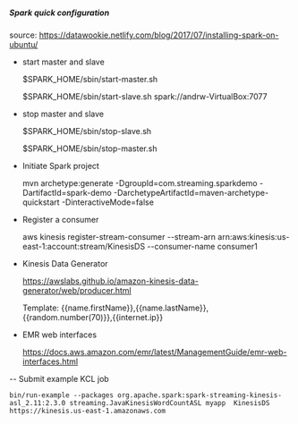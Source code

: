 ##### Spark quick configuration

source: https://datawookie.netlify.com/blog/2017/07/installing-spark-on-ubuntu/


- start master and slave

	$SPARK_HOME/sbin/start-master.sh

	$SPARK_HOME/sbin/start-slave.sh spark://andrw-VirtualBox:7077


- stop master and slave 

	$SPARK_HOME/sbin/stop-slave.sh

	$SPARK_HOME/sbin/stop-master.sh


- Initiate Spark project

	mvn archetype:generate -DgroupId=com.streaming.sparkdemo -DartifactId=spark-demo -DarchetypeArtifactId=maven-archetype-quickstart -DinteractiveMode=false

- Register a consumer

	aws kinesis register-stream-consumer --stream-arn arn:aws:kinesis:us-east-1:account:stream/KinesisDS --consumer-name consumer1
	
- Kinesis Data Generator

	https://awslabs.github.io/amazon-kinesis-data-generator/web/producer.html
	
	Template: {{name.firstName}},{{name.lastName}},{{random.number(70)}},{{internet.ip}}

- EMR web interfaces

	https://docs.aws.amazon.com/emr/latest/ManagementGuide/emr-web-interfaces.html

-- Submit example KCL job

	bin/run-example --packages org.apache.spark:spark-streaming-kinesis-asl_2.11:2.3.0 streaming.JavaKinesisWordCountASL myapp  KinesisDS https://kinesis.us-east-1.amazonaws.com 

